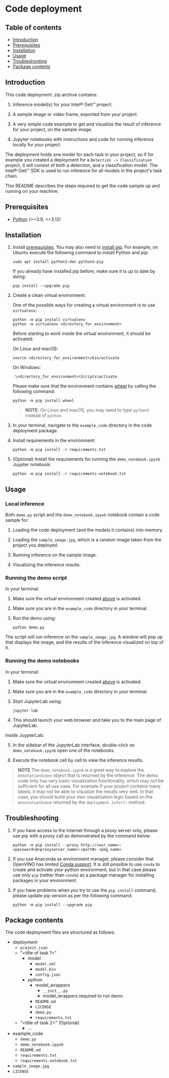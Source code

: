 # Code deployment
## Table of contents
- [Introduction](#introduction)
- [Prerequisites](#prerequisites)
- [Installation](#Installation)
- [Usage](#usage)
- [Troubleshooting](#troubleshooting)
- [Package contents](#package-contents)


## Introduction

This code deployment .zip archive contains:

1. Inference model(s) for your Intel® Geti™ project.

2. A sample image or video frame, exported from your project.   

3. A very simple code example to get and visualize the result of inference for your 
   project, on the sample image.
   
4. Jupyter notebooks with instructions and code for running inference locally for your project.

The deployment holds one model for each task in your project, so if for example 
you created a deployment for a `Detection -> Classification` project, it will consist of
both a detection, and a classification model. The Intel® Geti™ SDK is used to run 
inference for all models in the project's task chain.

This README describes the steps required to get the code sample up and running on your 
machine.

## Prerequisites

- [Python](https://www.python.org/downloads/) (>=3.9, <=3.12)

## Installation

1. Install [prerequisites](#prerequisites). You may also need to 
   [install pip](https://pip.pypa.io/en/stable/installation/). For example, on Ubuntu 
   execute the following command to install Python and pip:

   ```
   sudo apt install python3-dev python3-pip
   ```
   If you already have installed pip before, make sure it is up to date by doing:

   ```
   pip install --upgrade pip
   ```

2. Create a clean virtual environment: <a name="virtual-env-creation"></a>

   One of the possible ways for creating a virtual environment is to use `virtualenv`:

   ```
   python -m pip install virtualenv
   python -m virtualenv <directory_for_environment>
   ```

   Before starting to work inside the virtual environment, it should be activated:

   On Linux and macOS:

   ```
   source <directory_for_environment>/bin/activate
   ```

   On Windows:

   ```
   .\<directory_for_environment>\Scripts\activate
   ```

   Please make sure that the environment contains 
   [wheel](https://pypi.org/project/wheel/) by calling the following command:

   ```
   python -m pip install wheel
   ```

   > **NOTE**: On Linux and macOS, you may need to type `python3` instead of `python`.

3. In your terminal, navigate to the `example_code` directory in the code deployment 
   package.

4. Install requirements in the environment:

   ```
   python -m pip install -r requirements.txt
   ```

5. (Optional) Install the requirements for running the `demo_notebook.ipynb` Juypter notebook:

   ```
   python -m pip install -r requirements-notebook.txt
   ```
   
## Usage
### Local inference
Both `demo.py` script and the `demo_notebook.ipynb` notebook contain a code sample for:

1. Loading the code deployment (and the models it contains) into memory.

2. Loading the `sample_image.jpg`, which is a random image taken from the project you 
   deployed. 

3. Running inference on the sample image.

4. Visualizing the inference results.

### Running the demo script

In your terminal:

1. Make sure the virtual environment created [above](#virtual-env-creation) is activated.

2. Make sure you are in the `example_code` directory in your terminal.

3. Run the demo using:
  
   ```
   python demo.py
   ```

The script will run inference on the `sample_image.jpg`. A window will pop up that 
displays the image, and the results of the inference visualized on top of it.

### Running the demo notebooks

In your terminal:

1. Make sure the virtual environment created [above](#virtual-env-creation) is activated.

2. Make sure you are in the `example_code` directory in your terminal.

3. Start JupyterLab using:
   
   ```
   jupyter lab
   ```
   
4. This should launch your web browser and take you to the main page of JupyterLab.

Inside JuypterLab:

5. In the sidebar of the JupyterLab interface, double-click on `demo_notebook.ipynb` open one of the notebooks.
   
6. Execute the notebook cell by cell to view the inference results. 


> **NOTE** The `demo_notebook.ipynb` is a great way to explore the `AnnotationScene` 
> object that is returned by the inference. The demo code only has very basic 
> visualization functionality, which may not be sufficient for all use case. For 
> example if your project contains many labels, it may not be able to visualize the 
> results very well. In that case, you should build your own visualization logic 
> based on the `AnnotationScene` returned by the `deployment.infer()` method.

## Troubleshooting

1. If you have access to the Internet through a proxy server only, please use pip 
   with a proxy call as demonstrated by the command below:

   ```
   python -m pip install --proxy http://<usr_name>:<password>@<proxyserver_name>:<port#> <pkg_name>
   ```

2. If you use Anaconda as environment manager, please consider that OpenVINO has 
   limited [Conda support](https://docs.openvino.ai/2021.4/openvino_docs_install_guides_installing_openvino_conda.html). 
   It is still possible to use `conda` to create and activate your python environment, 
   but in that case please use only `pip` (rather than `conda`) as a package manager 
   for installing packages in your environment.

3. If you have problems when you try to use the `pip install` command, please update 
   pip version as per the following command:
   ```
   python -m pip install --upgrade pip
   ```

## Package contents

The code deployment files are structured as follows:

- deployment
    - `project.json`
    - "<title of task 1>"  
        - model
          - `model.xml`
          - `model.bin`
          - `config.json`
        - python
          - model_wrappers
            - `__init__.py`
            - model_wrappers required to run demo
          - `README.md`
          - `LICENSE`
          - `demo.py`
          - `requirements.txt`
    - "<title of task 2>" (Optional)
        - ...
- example_code
    - `demo.py`
    - `demo_notebook.ipynb`
    - `README.md`
    - `requirements.txt`
    - `requirements-notebook.txt`
- `sample_image.jpg`
- `LICENSE`